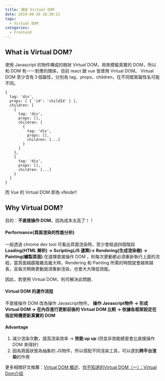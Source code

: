 ```yaml
---
title: 淺談 Virtual DOM
date: 2019-08-26 16:28:21
tags:
  - Virtual DOM
categories:
  - Frontend
---
```

## What is Virtual DOM?
使用 Javascript 的物件構成的樹狀 Virtual DOM，用來模擬真實的 DOM，所以和 DOM 有一一對應的關係，目前 react 跟 vue 皆使用 Virtual DOM。
Virtual DOM 至少含有３個屬性，分別為 tag、props、children，在不同框架屬性名可能不同。


    {
      tag: 'div',
      props: [ { 'id': 'childId' } ],
      children: [
        {
          tag: 'div',
          props: [],
          children: [
            {
              tag: 'div',
              props: [],
              children: [...]
            }
          ]
        },
        {
          tag: 'div',
          props: [],
          children: [...]
        }
      ] 
    }

而 Vue 的 Virtual DOM 即為 vNode!!

## Why Virtual DOM?
目的：**不直接操作 DOM**，因為成本太高了！！
  
#### Performance(頁面渲染的性能分析)
一般透過 chrome dev tool 可看出頁面渲染時，至少會經過四個階段
**Loading(HTML 解析) -> Scripting(JS 運算)-> Rendering(生成渲染樹) -> Painting(繪製頁面)**
在選擇直接操作 DOM ，則每次更動都必須重新執行上面的流程，當頁面越趨複雜且龐大時，Rendering 和 Painting 所需的時間就會越來越長，且每次稍微更動就須重新渲染，也會大大降低效能。

因此，若使用 Virtual DOM，則可解決此問題．


#### Virtual DOM 的運作流程
不直接操作 DOM 改為操作 Javascript物件。
**操作 Javascript物件 -> 形成 Virtual DOM -> 在內存進行更新前後的 Virtual DOM 比較 -> 依據各框架設定在指定時機更新真實的 DOM**


#### Advantage
1. 減少渲染次數，提高渲染效率 -> **效能 up up**
(但並非效能總是會比直接操作 DOM 來得好)
2. 因為頁面狀態為抽象的 JS物件，所以搭配不同渲染工具，可以達到**跨平台渲染**的作用


更多相關好文推薦：[Virtual DOM 概述](https://cythilya.github.io/2017/03/31/virtual-dom/)、[你不知道的Virtual DOM（一）：Virtual Dom介绍](https://segmentfault.com/a/1190000016129036)
